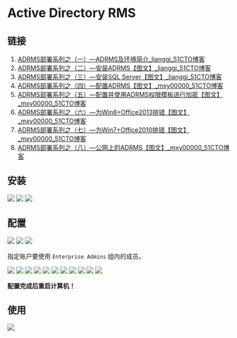 # Active Directory RMS

## 链接

1. [ADRMS部署系列之（一）—ADRMS及环境简介_lianggj_51CTO博客](https://blog.51cto.com/lianggj/1843414)
2. [ADRMS部署系列之（二）—安装ADRMS【图文】_lianggj_51CTO博客](https://blog.51cto.com/lianggj/1843415)
3. [ADRMS部署系列之（三）—安装SQL Server【图文】_lianggj_51CTO博客](https://blog.51cto.com/lianggj/1843418)
4. [ADRMS部署系列之（四）—配置ADRMS【图文】_mxy00000_51CTO博客](https://blog.51cto.com/mxyit/1541879)
5. [ADRMS部署系列之（五）—配置并使用ADRMS权限模板进行加密【图文】_mxy00000_51CTO博客](https://blog.51cto.com/mxyit/1542376)
6. [ADRMS部署系列之（六）—为Win8+Office2013排错【图文】_mxy00000_51CTO博客](https://blog.51cto.com/mxyit/1543313)
7. [ADRMS部署系列之（七）—为Win7+Office2010排错【图文】_mxy00000_51CTO博客](https://blog.51cto.com/mxyit/1543874)
8. [ADRMS部署系列之（八）—公网上的ADRMS【图文】_mxy00000_51CTO博客](https://blog.51cto.com/mxyit/1544920)


## 安装

![](./img/00.png)
![](./img/01.png)
![](./img/02.png)

## 配置

![](./img/03.png)
![](./img/04.png)
![](./img/05.png)

指定账户要使用 `Enterprise Admins` 组内的成员。

![](./img/06.png)
![](./img/07.png)
![](./img/08.png)
![](./img/09.png)
![](./img/10.png)
![](./img/11.png)
![](./img/12.png)
![](./img/13.png)
![](./img/14.png)
![](./img/15.png)
![](./img/16.png)

**配置完成后重启计算机！**

## 使用

![](./img/17.png)

